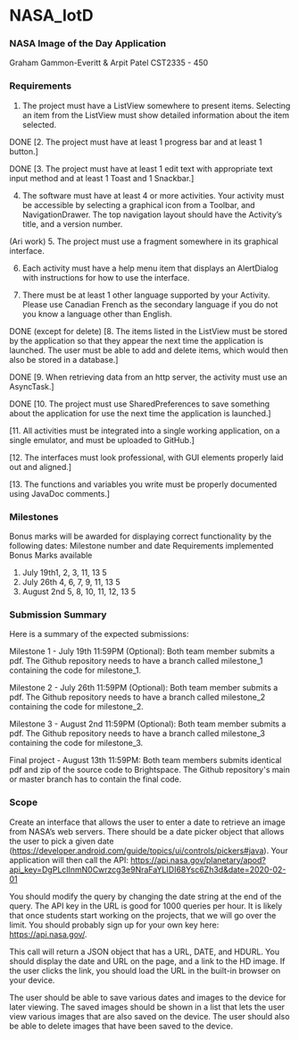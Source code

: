 # NASA_IotD
### NASA Image of the Day Application

Graham Gammon-Everitt & Arpit Patel
CST2335 - 450

### Requirements

1.  The project must have a ListView somewhere to present items. Selecting an item from the 
    ListView must show detailed information about the item selected.

DONE [2.  The project must have at least 1 progress bar and at least 1 button.]

DONE [3.  The project must have at least 1 edit text with appropriate text input method and at least 1 
    Toast and 1 Snackbar.]

4.  The software must have at least 4 or more activities. Your activity must be accessible by 
    selecting a graphical icon from a Toolbar, and NavigationDrawer. The top navigation 
    layout should have the Activity’s title, and a version number.

(Ari work) 5.  The project must use a fragment somewhere in its graphical interface.

6.  Each activity must have a help menu item that displays an AlertDialog with instructions for 
    how to use the interface.

7.  There must be at least 1 other language supported by your Activity. Please use Canadian French 
    as the secondary language if you do not you know a language other than English.

DONE (except for delete) [8.  The items listed in the ListView must be stored by the application so that they appear the next 
    time the application is launched. The user must be able to add and delete items, 
    which would then also be stored in a database.]

DONE [9.  When retrieving data from an http server, the activity must use an AsyncTask.]

DONE [10. The project must use SharedPreferences to save something about the application for use the next 
    time the application is launched.]
    

[11. All activities must be integrated into a single working application, on a single emulator, and 
    must be uploaded to GitHub.]

[12. The interfaces must look professional, with GUI elements properly laid out and aligned.]

[13. The functions and variables you write must be properly documented using JavaDoc comments.]

### Milestones

Bonus marks will be awarded for displaying correct functionality by the following dates:
Milestone number and date  	Requirements implemented 	  Bonus Marks available
1) July 19th1,                  2, 3, 11, 13                5
2) July 26th                    4, 6, 7, 9, 11, 13          5
3) August 2nd                   5, 8, 10, 11, 12, 13        5

### Submission Summary

Here is a summary of the expected submissions:

Milestone 1 -   July 19th 11:59PM (Optional): Both team member submits a pdf. The Github repository 
                needs to have a branch called milestone_1 containing the code for milestone_1.

Milestone 2 -   July 26th 11:59PM (Optional): Both team member submits a pdf. The Github repository 
                needs to have a branch called milestone_2 containing the code for milestone_2. 

Milestone 3 -   August 2nd 11:59PM (Optional): Both team member submits a pdf. The Github repository 
                needs to have a branch called milestone_3 containing the code for milestone_3. 

Final project - August 13th 11:59PM: Both team members submits identical pdf and zip of the source 
                code to Brightspace. The Github repository's main or master branch has to contain 
                the final code.

### Scope

Create an interface that allows the user to enter a date to retrieve an image from NASA’s web 
servers. There should be a date picker object that allows the user to pick a given date 
(https://developer.android.com/guide/topics/ui/controls/pickers#java). Your application will then 
call the API:
    https://api.nasa.gov/planetary/apod?api_key=DgPLcIlnmN0Cwrzcg3e9NraFaYLIDI68Ysc6Zh3d&date=2020-02-01
    
You should modify the query by changing the date string at the end of the query. The API key in the 
URL is good for 1000 queries per hour. It is likely that once students start working on the projects, 
that we will go over the limit. You should probably sign up for your own key here: https://api.nasa.gov/.

This call will return a JSON object that has a URL, DATE, and HDURL. You should display the date and 
URL on the page, and a link to the HD image. If the user clicks the link, you should load the URL in 
the built-in browser on your device.

The user should be able to save various dates and images to the device for later viewing. The saved 
images should be shown in a list that lets the user view various images that are also saved on the 
device. The user should also be able to delete images that have been saved to the device.

